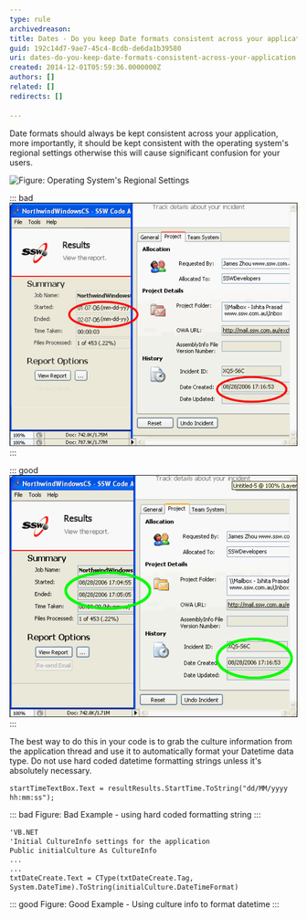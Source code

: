 ```yaml
---
type: rule
archivedreason: 
title: Dates - Do you keep Date formats consistent across your application?
guid: 192c14d7-9ae7-45c4-8cdb-de6da1b39580
uri: dates-do-you-keep-date-formats-consistent-across-your-application
created: 2014-12-01T05:59:36.0000000Z
authors: []
related: []
redirects: []

---
```


Date formats should always be kept consistent across your application, more importantly, it should be kept consistent with the operating system's regional settings otherwise this will cause significant confusion for your users.

<!--endintro-->

![Figure: Operating System's Regional Settings](../../assets/BetterInterface\_RegionalSettings.jpg)  

::: bad  
![Figure: Bad Example - Two screens with inconsistent date formats](../../assets/BadExampleDP.gif)  
:::

::: good  
![Figure: Good Example - Two screens with consistent date formats](../../assets/GoodExampleDP.gif)  
:::

The best way to do this in your code is to grab the culture information from the application thread and use it to automatically format your Datetime data type. Do not use hard coded datetime formatting strings unless it's absolutely necessary.

```
startTimeTextBox.Text = resultResults.StartTime.ToString("dd/MM/yyyy hh:mm:ss");
```
::: bad
Figure: Bad Example - using hard coded formatting string
:::

```
'VB.NET
'Initial CultureInfo settings for the application
Public initialCulture As CultureInfo
...
...
txtDateCreate.Text = CType(txtDateCreate.Tag, System.DateTime).ToString(initialCulture.DateTimeFormat)
```
::: good
Figure: Good Example - Using culture info to format datetime
:::
